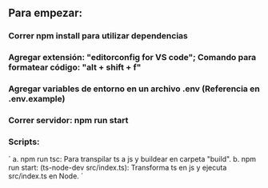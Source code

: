 ## Para empezar:
### Correr npm install para utilizar dependencias

### Agregar extensión: "editorconfig for VS code"; Comando para formatear código: "alt + shift + f"

### Agregar variables de entorno en un archivo .env (Referencia en .env.example)

### Correr servidor: npm run start


### Scripts:
´
  a. npm run tsc: Para transpilar ts a js y buildear en carpeta "build".
  b. npm run start: (ts-node-dev src/index.ts): Transforma ts en js y ejecuta src/index.ts en Node.
´

